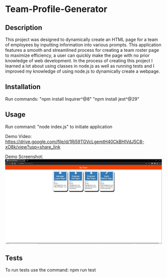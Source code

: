 # Team-Profile-Generator

## Description

This project was designed to dynamically create an HTML page for a team of employees by inputting information into various prompts. This application features a smooth and streamlined process for creating a team roster page to maximize efficiency, a user can quickly make the page with no prior knowledge of web development. In the process of creating this project I learned a lot about using classes in node.js as well as running tests and I improved my knowledge of using node.js to dynamically create a webpage.

## Installation

Run commands: "npm install Inquirer^@8" "npm install jest^@29"

## Usage

Run command: "node index.js" to initiate application

 Demo Video:
    https://drive.google.com/file/d/1Rj59TGVcLgemtH40CkBHlVdJ5C8-xO8k/view?usp=share_link
 
 Demo Screenshot:
    ![Demo screenshot](./assets/Team-profile-builder-screenshot.PNG)

## Tests
To run tests use the command:
npm run test
